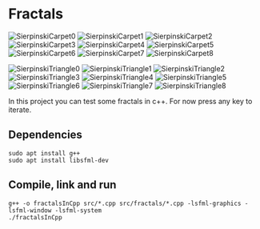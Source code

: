 # Fractals
![SierpinskiCarpet0](SierpinskiCarpet0.png)
![SierpinskiCarpet1](SierpinskiCarpet1.png)
![SierpinskiCarpet2](SierpinskiCarpet2.png)
![SierpinskiCarpet3](SierpinskiCarpet3.png)
![SierpinskiCarpet4](SierpinskiCarpet4.png)
![SierpinskiCarpet5](SierpinskiCarpet5.png)
![SierpinskiCarpet6](SierpinskiCarpet6.png)
![SierpinskiCarpet7](SierpinskiCarpet7.png)
![SierpinskiCarpet8](SierpinskiCarpet8.png)

![SierpinskiTriangle0](SierpinskiTriangle0.png)
![SierpinskiTriangle1](SierpinskiTriangle1.png)
![SierpinskiTriangle2](SierpinskiTriangle2.png)
![SierpinskiTriangle3](SierpinskiTriangle3.png)
![SierpinskiTriangle4](SierpinskiTriangle4.png)
![SierpinskiTriangle5](SierpinskiTriangle5.png)
![SierpinskiTriangle6](SierpinskiTriangle6.png)
![SierpinskiTriangle7](SierpinskiTriangle7.png)
![SierpinskiTriangle8](SierpinskiTriangle8.png)

In this project you can test some fractals in c++.
For now press any key to iterate.

## Dependencies
```
sudo apt install g++
sudo apt install libsfml-dev
```

## Compile, link and run
```
g++ -o fractalsInCpp src/*.cpp src/fractals/*.cpp -lsfml-graphics -lsfml-window -lsfml-system
./fractalsInCpp
```
